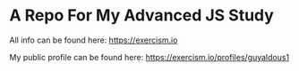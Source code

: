 # A Repo For My Advanced JS Study

All info can be found here: https://exercism.io

My public profile can be found here: https://exercism.io/profiles/guyaldous1
